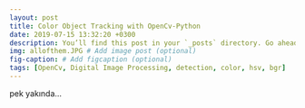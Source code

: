 ```yaml
---
layout: post
title: Color Object Tracking with OpenCv-Python
date: 2019-07-15 13:32:20 +0300
description: You’ll find this post in your `_posts` directory. Go ahead and edit it and re-build the site to see your changes. # Add post description (optional)
img: allofthem.JPG # Add image post (optional)
fig-caption: # Add figcaption (optional)
tags: [OpenCv, Digital Image Processing, detection, color, hsv, bgr]
---
```

pek yakında...
